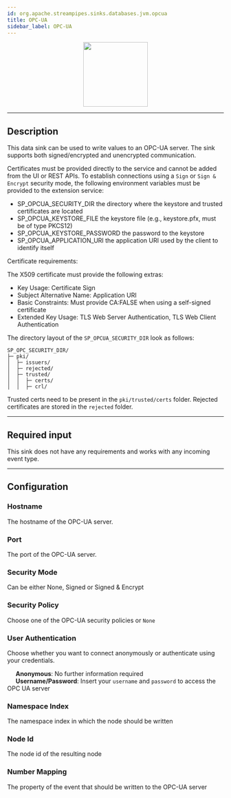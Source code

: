 ```yaml
---
id: org.apache.streampipes.sinks.databases.jvm.opcua
title: OPC-UA
sidebar_label: OPC-UA
---
```


<!--
  ~ Licensed to the Apache Software Foundation (ASF) under one or more
  ~ contributor license agreements.  See the NOTICE file distributed with
  ~ this work for additional information regarding copyright ownership.
  ~ The ASF licenses this file to You under the Apache License, Version 2.0
  ~ (the "License"); you may not use this file except in compliance with
  ~ the License.  You may obtain a copy of the License at
  ~
  ~    http://www.apache.org/licenses/LICENSE-2.0
  ~
  ~ Unless required by applicable law or agreed to in writing, software
  ~ distributed under the License is distributed on an "AS IS" BASIS,
  ~ WITHOUT WARRANTIES OR CONDITIONS OF ANY KIND, either express or implied.
  ~ See the License for the specific language governing permissions and
  ~ limitations under the License.
  ~
  -->



<p align="center"> 
    <img src="/img/pipeline-elements/org.apache.streampipes.sinks.databases.jvm.opcua/icon.png" width="150px;" class="pe-image-documentation"/>
</p>

***

## Description

This data sink can be used to write values to an OPC-UA server.
The sink supports both signed/encrypted and unencrypted communication.

Certificates must be provided directly to the service and cannot be added from the UI or REST APIs.
To establish connections using a `Sign` or `Sign & Encrypt` security mode,
the following environment variables must be provided to the extension service:

* SP_OPCUA_SECURITY_DIR the directory where the keystore and trusted certificates are located
* SP_OPCUA_KEYSTORE_FILE the keystore file (e.g., keystore.pfx, must be of type PKCS12)
* SP_OPCUA_KEYSTORE_PASSWORD the password to the keystore
* SP_OPCUA_APPLICATION_URI the application URI used by the client to identify itself

Certificate requirements:

The X509 certificate must provide the following extras:
* Key Usage: Certificate Sign
* Subject Alternative Name: Application URI
* Basic Constraints: Must provide CA:FALSE when using a self-signed certificate
* Extended Key Usage: TLS Web Server Authentication, TLS Web Client Authentication

The directory layout of the `SP_OPCUA_SECURITY_DIR` look as follows:

```
SP_OPC_SECURITY_DIR/
├─ pki/
│  ├─ issuers/
│  ├─ rejected/
│  ├─ trusted/
│  │  ├─ certs/
│  │  ├─ crl/
```

Trusted certs need to be present in the `pki/trusted/certs` folder.
Rejected certificates are stored in the `rejected` folder.

***

## Required input

This sink does not have any requirements and works with any incoming event type.

***

## Configuration

### Hostname

The hostname of the OPC-UA server.

### Port

The port of the OPC-UA server.

### Security Mode

Can be either None, Signed or Signed & Encrypt

### Security Policy

Choose one of the OPC-UA security policies or `None`

### User Authentication

Choose whether you want to connect anonymously or authenticate using your credentials.

&nbsp;&nbsp;&nbsp;&nbsp; **Anonymous**: No further information required <br/>
&nbsp;&nbsp;&nbsp;&nbsp; **Username/Password**: Insert your `username` and `password` to access the OPC UA server

### Namespace Index

The namespace index in which the node should be written

### Node Id

The node id of the resulting node

### Number Mapping

The property of the event that should be written to the OPC-UA server
